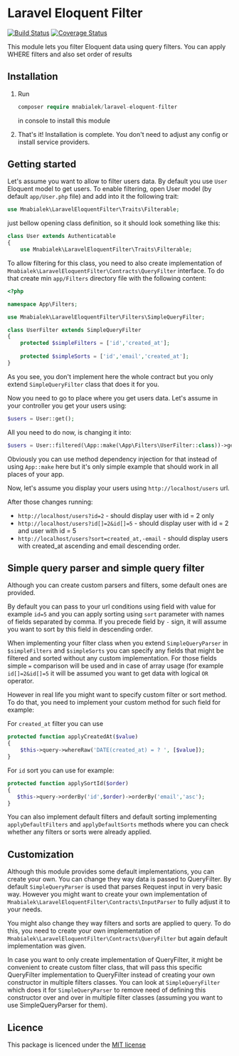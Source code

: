 Laravel Eloquent Filter
===

[![Build Status](https://travis-ci.org/mnabialek/laravel-eloquent-filter.svg?branch=develop)](https://travis-ci.org/mnabialek/laravel-eloquent-filter)
[![Coverage Status](https://coveralls.io/repos/github/mnabialek/laravel-eloquent-filter/badge.svg?branch=develop)](https://coveralls.io/github/mnabialek/laravel-eloquent-filter?branch=develop)

This module lets you filter Eloquent data using query filters. You can apply WHERE filters and also set order of results

## Installation

1. Run
   ```php   
   composer require mnabialek/laravel-eloquent-filter
   ```     
   in console to install this module
   
2. That's it! Installation is complete. You don't need to adjust any config or install service providers.

## Getting started

Let's assume you want to allow to filter users data. By default you use `User` Eloquent model to get users. To enable filtering, open User model (by default `app/User.php` file) and add into it the following trait:

```php
use Mnabialek\LaravelEloquentFilter\Traits\Filterable;
```
   
just bellow opening class definition, so it should look something like this:

```php
class User extends Authenticatable
{
    use Mnabialek\LaravelEloquentFilter\Traits\Filterable;
```    

To allow filtering for this class, you need to also create implementation of `Mnabialek\LaravelEloquentFilter\Contracts\QueryFilter` interface. To do that create min `app/Filters` directory file with the following content:

```php
<?php

namespace App\Filters;

use Mnabialek\LaravelEloquentFilter\Filters\SimpleQueryFilter;

class UserFilter extends SimpleQueryFilter
{
    protected $simpleFilters = ['id','created_at'];
    
    protected $simpleSorts = ['id','email','created_at'];
}
```

As you see, you don't implement here the whole contract but you only extend `SimpleQueryFilter` class that does it for you.

Now you need to go to place where you get users data. Let's assume in your controller you get your users using:

```php
$users = User::get();
```

All you need to do now, is changing it into:

```php
$users = User::filtered(\App::make(\App\Filters\UserFilter::class))->get();
```

Obviously you can use method dependency injection for that instead of using `App::make` here but it's only simple example that should work in all places of your app.

Now, let's assume you display your users using `http://localhost/users` url.
 
After those changes running:
 
- `http://localhost/users?id=2` - should display user with id = 2 only
- `http://localhost/users?id[]=2&id[]=5` - should display user with id = 2 and user with id = 5
- `http://localhost/users?sort=created_at,-email` - should display users with created_at ascending and email descending order.
 
 
## Simple query parser and simple query filter

Although you can create custom parsers and filters, some default ones are provided.

By default you can pass to your url conditions using field with value for example `id=5` and you can apply sorting using `sort` parameter with names of fields separated by comma. If you precede field by `-` sign, it will assume you want to sort by this field in descending order.

When implementing your filter class when you extend `SimpleQueryParser` in `$simpleFilters` and `$simpleSorts` you can specify any fields that might be filtered and sorted without any custom implementation. For those fields simple `=` comparison will be used and in case of array usage (for example `id[]=2&id[]=5` it will be assumed you want to get data with logical `OR` operator.

However in real life you might want to specify custom filter or sort method. To do that, you need to implement your custom method for such field for example:

For `created_at` filter you can use

```php
protected function applyCreatedAt($value)
{
    $this->query->whereRaw('DATE(created_at) = ? ', [$value]);
}
```

For `id` sort you can use for example:
 
```php 
protected function applySortId($order)
{
   $this->query->orderBy('id',$order)->orderBy('email','asc');
}
```

You can also implement default filters and default sorting implementing `applyDefaultFilters` and `applyDefaultSorts` methods where you can check whether any filters or sorts were already applied.

## Customization

Although this module provides some default implementations, you can create your own. You can change they way data is passed to QueryFilter. By default `SimpleQueryParser` is used that parses Request input in very basic way. However you might want to create your own implementation of `Mnabialek\LaravelEloquentFilter\Contracts\InputParser` to fully adjust it to your needs. 

You might also change they way filters and sorts are applied to query. To do this, you need to create your own implementation of `Mnabialek\LaravelEloquentFilter\Contracts\QueryFilter` but again default implementation was given.
 
In case you want to only create implementation of QueryFilter, it might be convenient to create custom filter class, that will pass this specific QueryFilter implementation to QueryFilter instead of creating your own constructor in multiple filters classes. You can look at `SimpleQueryFilter` which does it for `SimpleQueryParser` to remove need of defining this constructor over and over in multiple filter classes (assuming you want to use SimpleQueryParser for them).     

## Licence

This package is licenced under the [MIT license](http://opensource.org/licenses/MIT)
